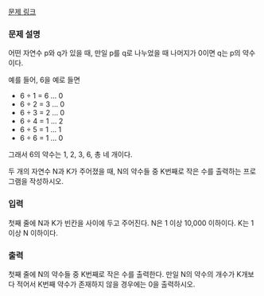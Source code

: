 [문제 링크](https://www.acmicpc.net/problem/2501)

### 문제 설명

<p>어떤 자연수 p와 q가 있을 때, 만일 p를 q로 나누었을 때 나머지가 0이면 q는 p의 약수이다.</p>

<p>예를 들어, 6을 예로 들면</p>

<ul>
  <li>6 ÷ 1 = 6 … 0</li>
  <li>6 ÷ 2 = 3 … 0</li>
  <li>6 ÷ 3 = 2 … 0</li>
  <li>6 ÷ 4 = 1 … 2</li>
  <li>6 ÷ 5 = 1 … 1</li>
  <li>6 ÷ 6 = 1 … 0</li>
</ul>

<p>그래서 6의 약수는 1, 2, 3, 6, 총 네 개이다.</p>

<p>두 개의 자연수 N과 K가 주어졌을 때, N의 약수들 중 K번째로 작은 수를 출력하는 프로그램을 작성하시오.</p>

### 입력

<p>첫째 줄에 N과 K가 빈칸을 사이에 두고 주어진다. N은 1 이상 10,000 이하이다. K는 1 이상 N 이하이다.</p>

### 출력

<p>첫째 줄에 N의 약수들 중 K번째로 작은 수를 출력한다. 만일 N의 약수의 개수가 K개보다 적어서 K번째 약수가 존재하지 않을 경우에는 0을 출력하시오.</p>
